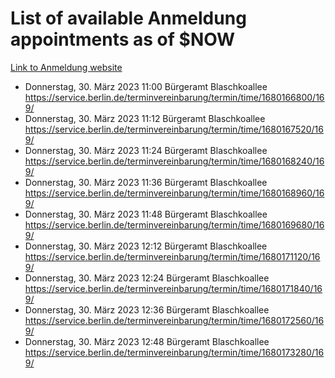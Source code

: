# List of available Anmeldung appointments as of $NOW
[Link to Anmeldung website](https://service.berlin.de/terminvereinbarung/termin/tag.php?termin=1&anliegen[]=120686&dienstleisterlist=122210,122217,327316,122219,327312,122227,327314,122231,327346,122243,327348,122254,122252,329742,122260,329745,122262,329748,122271,327278,122273,327274,122277,327276,330436,122280,327294,122282,327290,122284,327292,122291,327270,122285,327266,122286,327264,122296,327268,150230,329760,122297,327286,122294,327284,122312,329763,122314,329775,122304,327330,122311,327334,122309,327332,317869,122281,327352,122279,329772,122283,122276,327324,122274,327326,122267,329766,122246,327318,122251,327320,122257,327322,122208,327298,122226,327300&herkunft=http%3A%2F%2Fservice.berlin.de%2Fdienstleistung%2F120686%2F)
- Donnerstag, 30. März 2023 11:00 Bürgeramt Blaschkoallee https://service.berlin.de/terminvereinbarung/termin/time/1680166800/169/
- Donnerstag, 30. März 2023 11:12 Bürgeramt Blaschkoallee https://service.berlin.de/terminvereinbarung/termin/time/1680167520/169/
- Donnerstag, 30. März 2023 11:24 Bürgeramt Blaschkoallee https://service.berlin.de/terminvereinbarung/termin/time/1680168240/169/
- Donnerstag, 30. März 2023 11:36 Bürgeramt Blaschkoallee https://service.berlin.de/terminvereinbarung/termin/time/1680168960/169/
- Donnerstag, 30. März 2023 11:48 Bürgeramt Blaschkoallee https://service.berlin.de/terminvereinbarung/termin/time/1680169680/169/
- Donnerstag, 30. März 2023 12:12 Bürgeramt Blaschkoallee https://service.berlin.de/terminvereinbarung/termin/time/1680171120/169/
- Donnerstag, 30. März 2023 12:24 Bürgeramt Blaschkoallee https://service.berlin.de/terminvereinbarung/termin/time/1680171840/169/
- Donnerstag, 30. März 2023 12:36 Bürgeramt Blaschkoallee https://service.berlin.de/terminvereinbarung/termin/time/1680172560/169/
- Donnerstag, 30. März 2023 12:48 Bürgeramt Blaschkoallee https://service.berlin.de/terminvereinbarung/termin/time/1680173280/169/
